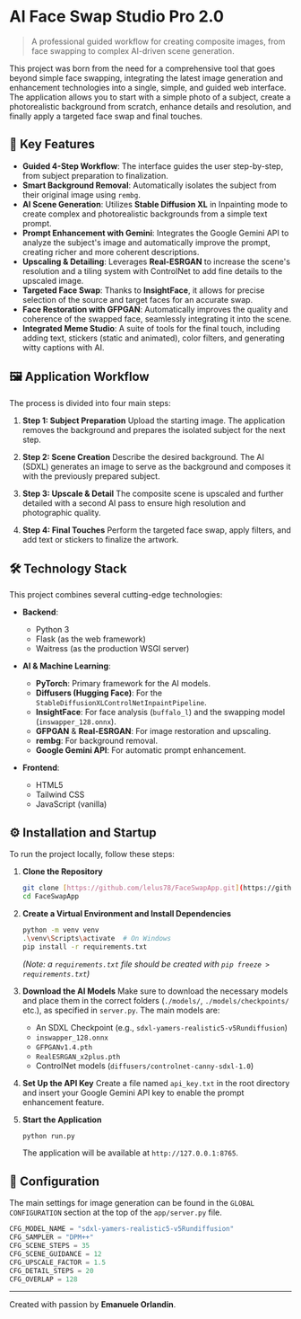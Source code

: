 # AI Face Swap Studio Pro 2.0

> A professional guided workflow for creating composite images, from face swapping to complex AI-driven scene generation.

This project was born from the need for a comprehensive tool that goes beyond simple face swapping, integrating the latest image generation and enhancement technologies into a single, simple, and guided web interface. The application allows you to start with a simple photo of a subject, create a photorealistic background from scratch, enhance details and resolution, and finally apply a targeted face swap and final touches.

## 🚀 Key Features

* **Guided 4-Step Workflow**: The interface guides the user step-by-step, from subject preparation to finalization.
* **Smart Background Removal**: Automatically isolates the subject from their original image using `rembg`.
* **AI Scene Generation**: Utilizes **Stable Diffusion XL** in Inpainting mode to create complex and photorealistic backgrounds from a simple text prompt.
* **Prompt Enhancement with Gemini**: Integrates the Google Gemini API to analyze the subject's image and automatically improve the prompt, creating richer and more coherent descriptions.
* **Upscaling & Detailing**: Leverages **Real-ESRGAN** to increase the scene's resolution and a tiling system with ControlNet to add fine details to the upscaled image.
* **Targeted Face Swap**: Thanks to **InsightFace**, it allows for precise selection of the source and target faces for an accurate swap.
* **Face Restoration with GFPGAN**: Automatically improves the quality and coherence of the swapped face, seamlessly integrating it into the scene.
* **Integrated Meme Studio**: A suite of tools for the final touch, including adding text, stickers (static and animated), color filters, and generating witty captions with AI.

## 🖼️ Application Workflow

The process is divided into four main steps:

1.  **Step 1: Subject Preparation**
    Upload the starting image. The application removes the background and prepares the isolated subject for the next step.

2.  **Step 2: Scene Creation**
    Describe the desired background. The AI (SDXL) generates an image to serve as the background and composes it with the previously prepared subject.

3.  **Step 3: Upscale & Detail**
    The composite scene is upscaled and further detailed with a second AI pass to ensure high resolution and photographic quality.

4.  **Step 4: Final Touches**
    Perform the targeted face swap, apply filters, and add text or stickers to finalize the artwork.

## 🛠️ Technology Stack

This project combines several cutting-edge technologies:

* **Backend**:
    * Python 3
    * Flask (as the web framework)
    * Waitress (as the production WSGI server)

* **AI & Machine Learning**:
    * **PyTorch**: Primary framework for the AI models.
    * **Diffusers (Hugging Face)**: For the `StableDiffusionXLControlNetInpaintPipeline`.
    * **InsightFace**: For face analysis (`buffalo_l`) and the swapping model (`inswapper_128.onnx`).
    * **GFPGAN** & **Real-ESRGAN**: For image restoration and upscaling.
    * **rembg**: For background removal.
    * **Google Gemini API**: For automatic prompt enhancement.

* **Frontend**:
    * HTML5
    * Tailwind CSS
    * JavaScript (vanilla)

## ⚙️ Installation and Startup

To run the project locally, follow these steps:

1.  **Clone the Repository**
    ```bash
    git clone [https://github.com/lelus78/FaceSwapApp.git](https://github.com/lelus78/FaceSwapApp.git)
    cd FaceSwapApp
    ```

2.  **Create a Virtual Environment and Install Dependencies**
    ```bash
    python -m venv venv
    .\venv\Scripts\activate  # On Windows
    pip install -r requirements.txt
    ```
    *(Note: a `requirements.txt` file should be created with `pip freeze > requirements.txt`)*

3.  **Download the AI Models**
    Make sure to download the necessary models and place them in the correct folders (`./models/`, `./models/checkpoints/` etc.), as specified in `server.py`. The main models are:
    * An SDXL Checkpoint (e.g., `sdxl-yamers-realistic5-v5Rundiffusion`)
    * `inswapper_128.onnx`
    * `GFPGANv1.4.pth`
    * `RealESRGAN_x2plus.pth`
    * ControlNet models (`diffusers/controlnet-canny-sdxl-1.0`)

4.  **Set Up the API Key**
    Create a file named `api_key.txt` in the root directory and insert your Google Gemini API key to enable the prompt enhancement feature.

5.  **Start the Application**
    ```bash
    python run.py
    ```
    The application will be available at `http://127.0.0.1:8765`.

## 🔧 Configuration
The main settings for image generation can be found in the `GLOBAL CONFIGURATION` section at the top of the `app/server.py` file.

```python
CFG_MODEL_NAME = "sdxl-yamers-realistic5-v5Rundiffusion"
CFG_SAMPLER = "DPM++"
CFG_SCENE_STEPS = 35
CFG_SCENE_GUIDANCE = 12
CFG_UPSCALE_FACTOR = 1.5
CFG_DETAIL_STEPS = 20
CFG_OVERLAP = 128
```

---

Created with passion by **Emanuele Orlandin**.